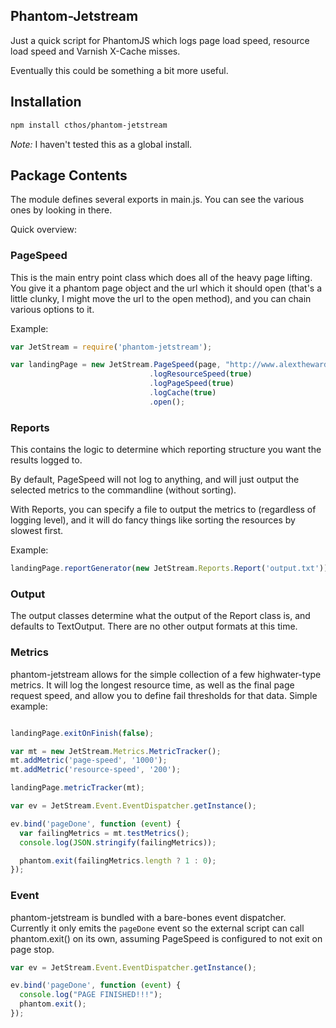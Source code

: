 ## Phantom-Jetstream

Just a quick script for PhantomJS which logs page load speed, resource load speed and Varnish X-Cache misses.

Eventually this could be something a bit more useful.

## Installation

```bash
npm install cthos/phantom-jetstream
```

*Note:* I haven't tested this as a global install.

## Package Contents

The module defines several exports in main.js. You can see the various ones by looking in there.

Quick overview:

### PageSpeed

This is the main entry point class which does all of the heavy page lifting. You give it a phantom page object and the url
which it should open (that's a little clunky, I might move the url to the open method), and you can chain various
options to it.

Example:

```js
var JetStream = require('phantom-jetstream');

var landingPage = new JetStream.PageSpeed(page, "http://www.alextheward.com")
                               .logResourceSpeed(true)
                               .logPageSpeed(true)
                               .logCache(true)
                               .open();
```

### Reports

This contains the logic to determine which reporting structure you want the results logged to.

By default, PageSpeed will not log to anything, and will just output the selected metrics to the commandline (without sorting).

With Reports, you can specify a file to output the metrics to (regardless of logging level), and it will do fancy things like
sorting the resources by slowest first.

Example:

```js
landingPage.reportGenerator(new JetStream.Reports.Report('output.txt'));
```

### Output

The output classes determine what the output of the Report class is, and defaults to TextOutput. There are no other output formats at this time.

### Metrics

phantom-jetstream allows for the simple collection of a few highwater-type metrics. It will log the longest resource time, as well as the final
page request speed, and allow you to define fail thresholds for that data. Simple example:

```js

landingPage.exitOnFinish(false);

var mt = new JetStream.Metrics.MetricTracker();
mt.addMetric('page-speed', '1000');
mt.addMetric('resource-speed', '200');

landingPage.metricTracker(mt);

var ev = JetStream.Event.EventDispatcher.getInstance();

ev.bind('pageDone', function (event) {
  var failingMetrics = mt.testMetrics();
  console.log(JSON.stringify(failingMetrics));

  phantom.exit(failingMetrics.length ? 1 : 0);
});
```

### Event

phantom-jetstream is bundled with a bare-bones event dispatcher. Currently it only emits the `pageDone` event so the external script can call phantom.exit() on its own, assuming PageSpeed is configured to not exit on page stop.

```js
var ev = JetStream.Event.EventDispatcher.getInstance();

ev.bind('pageDone', function (event) {  
  console.log("PAGE FINISHED!!!");
  phantom.exit();
});
```
